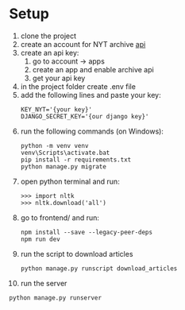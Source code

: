 # Setup

1. clone the project
2. create an account for NYT archive [api](https://developer.nytimes.com/docs/archive-product/1/overview)
3. create an api key:
   1. go to account -> apps
   2. create an app and enable archive api
   3. get your api key
4. in the project folder create .env file
5. add the following lines and paste your key: 
   ```
   KEY_NYT='{your key}'
   DJANGO_SECRET_KEY='{our django key}'
   ```
6. run the following commands (on Windows): 
   ```
   python -m venv venv
   venv\Scripts\activate.bat
   pip install -r requirements.txt
   python manage.py migrate
   ```
7. open python terminal and run:
   ```
   >>> import nltk
   >>> nltk.download('all')
   ```
8. go to frontend/ and run:
   ```
   npm install --save --legacy-peer-deps
   npm run dev
   ```
9. run the script to download articles 
   ```
   python manage.py runscript download_articles
   ```
10. run the server
   ```
   python manage.py runserver
   ```
